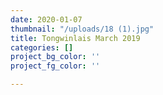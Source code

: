 ```yaml
---
date: 2020-01-07
thumbnail: "/uploads/18 (1).jpg"
title: Tongwinlais March 2019
categories: []
project_bg_color: ''
project_fg_color: ''

---
```

